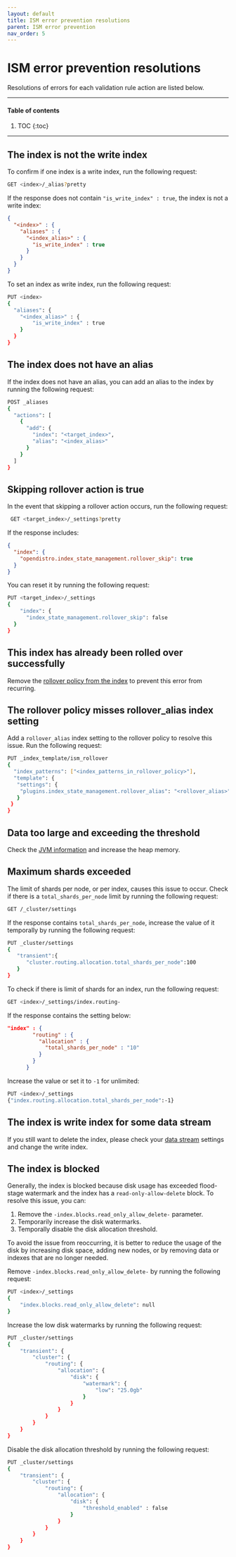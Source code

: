 ```yaml
---
layout: default
title: ISM error prevention resolutions
parent: ISM error prevention
nav_order: 5
---
```


# ISM error prevention resolutions

Resolutions of errors for each validation rule action are listed below.

---

#### Table of contents
1. TOC
{:toc}


---

## The index is not the write index

To confirm if one index is a write index, run the following request:

```bash
GET <index>/_alias?pretty
```

If the response does not contain `"is_write_index" : true`, the index is not a write index:

```json
{
  "<index>" : {
    "aliases" : {
      "<index_alias>" : { 
        "is_write_index" : true
      }
    }
  }
}
```

To set an index as write index, run the following request:

```bash
PUT <index>
{
  "aliases": {
    "<index_alias>" : {
        "is_write_index" : true
    }
  }
}
```

## The index does not have an alias

If the index does not have an alias, you can add an alias to the index by running the following request:

```bash
POST _aliases
{
  "actions": [
    {
      "add": {
        "index": "<target_index>",
        "alias": "<index_alias>"
      }
    }
  ]
}
```

## Skipping rollover action is true

In the event that skipping a rollover action occurs, run the following request:

```bash
 GET <target_index>/_settings?pretty
```

If the response includes:

```json
{
  "index": {
    "opendistro.index_state_management.rollover_skip": true
  }
}
```

You can reset it by running the following request:

```bash
PUT <target_index>/_settings
{
    "index": {
      "index_state_management.rollover_skip": false
  }
}
```

## This index has already been rolled over successfully

Remove the [rollover policy from the index]({{site.url}}{{site.baseurl}}/im-plugin/ism/api/#remove-policy-from-index) to prevent this error from recurring. 

## The rollover policy misses rollover_alias index setting

Add a `rollover_alias` index setting to the rollover policy to resolve this issue. Run the following request:

```bash
PUT _index_template/ism_rollover
{
  "index_patterns": ["<index_patterns_in_rollover_policy>"],
  "template": {
   "settings": {
    "plugins.index_state_management.rollover_alias": "<rollover_alias>"
   }
 }
}
```

## Data too large and exceeding the threshold

Check the [JVM information]({{site.url}}{{site.baseurl}}/api-reference/nodes-apis/nodes-info/) and increase the heap memory.

## Maximum shards exceeded

The limit of shards per node, or per index, causes this issue to occur. Check if there is a `total_shards_per_node` limit by running the following request:

```bash
GET /_cluster/settings
```

If the response contains `total_shards_per_node`, increase the value of it temporally by running the following request:

```bash
PUT _cluster/settings
{
   "transient":{
      "cluster.routing.allocation.total_shards_per_node":100
   }
}
```

To check if there is limit of shards for an index, run the following request:

```bash
GET <index>/_settings/index.routing-
```

If the response contains the setting below: 

```json
"index" : {
        "routing" : {
          "allocation" : {
            "total_shards_per_node" : "10"
          }
        }
      }
```

Increase the value or set it to `-1` for unlimited:

```bash
PUT <index>/_settings
{"index.routing.allocation.total_shards_per_node":-1}
```

## The index is write index for some data stream

If you still want to delete the index, please check your [data stream]({{site.url}}{{site.baseurl}}/opensearch/data-streams/) settings and change the write index.

## The index is blocked

Generally, the index is blocked because disk usage has exceeded flood-stage watermark and the index has a `read-only-allow-delete` block. To resolve this issue, you can:

1. Remove the `-index.blocks.read_only_allow_delete-` parameter.
1. Temporarily increase the disk watermarks.
1. Temporally disable the disk allocation threshold.

To avoid the issue from reoccurring, it is better to reduce the usage of the disk by increasing disk space, adding new nodes, or by removing data or indexes that are no longer needed. 

Remove `-index.blocks.read_only_allow_delete-` by running the following request:

```bash
PUT <index>/_settings
{
    "index.blocks.read_only_allow_delete": null
}
```

Increase the low disk watermarks by running the following request:

```bash
PUT _cluster/settings
{
    "transient": {
        "cluster": {
            "routing": {
                "allocation": {
                    "disk": {
                        "watermark": {
                            "low": "25.0gb"
                        }
                    }
                }
            }
        }
    }
}
```

Disable the disk allocation threshold by running the following request:

```bash
PUT _cluster/settings
{
    "transient": {
        "cluster": {
            "routing": {
                "allocation": {
                    "disk": {
                        "threshold_enabled" : false
                    }
                }
            }
        }
    }
}
```